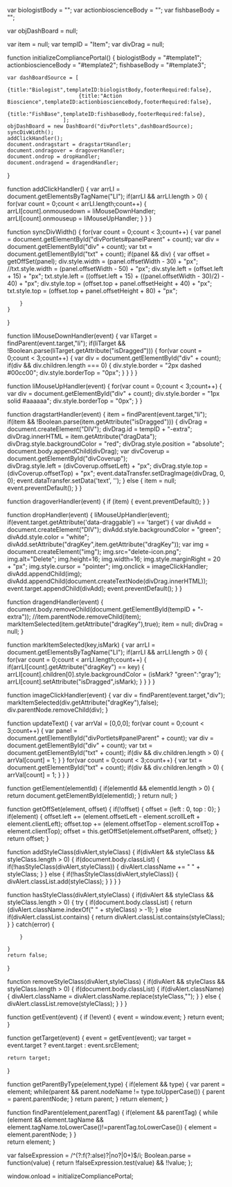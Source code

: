 var biologistBody = "";
var actionbioscienceBody = "";
var fishbaseBody = "";

var objDashBoard = null;

var item = null;
var tempID = "Item";
var divDrag = null;

function initializeCompliancePortal()
{
	biologistBody = "#template1";
	actionbioscienceBody = "#template2";
	fishbaseBody = "#template3";
	
	var dashBoardSource = [
	                       {title:"Biologist",templateID:biologistBody,footerRequired:false},
	                       {title:"Action Bioscience",templateID:actionbioscienceBody,footerRequired:false},
	                       {title:"FishBase",templateID:fishbaseBody,footerRequired:false},
	                  ];
	objDashBoard = new DashBoard("divPortlets",dashBoardSource);
	syncDivWidth();
	addClickHandler();
	document.ondragstart = dragstartHandler;
	document.ondragover = dragoverHandler;
	document.ondrop = dropHandler;
	document.ondragend = dragendHandler;
}

function addClickHandler()
{
	 var arrLI = document.getElementsByTagName("LI");
	 if(arrLI && arrLI.length > 0)
	 {
		 for(var count = 0;count < arrLI.length;count++)
		 {
			 arrLI[count].onmousedown = liMouseDownHandler;
			 arrLI[count].onmouseup = liMouseUpHandler;
		 }
	 }
}

function syncDivWidth()
{
	for(var count = 0;count < 3;count++)
	{
		var panel = document.getElementById("divPortlets#panelParent" + count); 
		var div = document.getElementById("div" + count); 
		var txt = document.getElementById("txt" + count); 
		if(panel && div)
		{
			var offset = getOffSet(panel);
			div.style.width = (panel.offsetWidth - 30) + "px";
			//txt.style.width = (panel.offsetWidth - 50) + "px";
			div.style.left = (offset.left + 15) + "px";
			txt.style.left = ((offset.left + 15) + ((panel.offsetWidth - 30)/2) - 40) + "px";
			div.style.top = (offset.top + panel.offsetHeight + 40) + "px";
			txt.style.top = (offset.top + panel.offsetHeight + 80) + "px";
			
		}
	} 
}

function liMouseDownHandler(event)
{
	var liTarget = findParent(event.target,"li");
	if(liTarget && !Boolean.parse(liTarget.getAttribute("isDragged")))
	{
		for(var count = 0;count < 3;count++)
		{
			var div = document.getElementById("div" + count); 
			if(div && div.children.length === 0)
			{
				div.style.border = "2px dashed #00cc00";
				div.style.borderTop = "0px";
			}
		}
	}
}

function liMouseUpHandler(event)
{
	for(var count = 0;count < 3;count++)
	{
		var div = document.getElementById("div" + count); 
		div.style.border = "1px solid #aaaaaa";
		div.style.borderTop = "0px";
	}
}

function dragstartHandler(event)
{
	item = findParent(event.target,"li");
	if(item && !Boolean.parse(item.getAttribute("isDragged")))
	{
		divDrag = document.createElement("DIV");
		divDrag.id = tempID + "-extra";
		divDrag.innerHTML = item.getAttribute("dragData");
		divDrag.style.backgroundColor = "red";
		divDrag.style.position = "absolute";
		document.body.appendChild(divDrag);
		var divCoverup = document.getElementById("divCoverup");		
		divDrag.style.left = (divCoverup.offsetLeft) + "px";
		divDrag.style.top = (divCoverup.offsetTop) + "px";
		event.dataTransfer.setDragImage(divDrag, 0, 0);
		event.dataTransfer.setData('text', '');
	}
	else
	{
		item = null;
		event.preventDefault();
	}
}

function dragoverHandler(event)
{
	 if (item) 
	 {
		 event.preventDefault();
     }
}

function dropHandler(event)
{
	liMouseUpHandler(event);
    if(event.target.getAttribute('data-draggable') == 'target') 
    {
    	var divAdd = document.createElement("DIV");
    	divAdd.style.backgroundColor = "green";
    	divAdd.style.color = "white";
    	divAdd.setAttribute("dragKey",item.getAttribute("dragKey"));
    	var img = document.createElement("img");
    	img.src="delete-icon.png";
    	img.alt="Delete";
    	img.height=16;
    	img.width=16;
    	img.style.marginRight = 20 + "px";
    	img.style.cursor = "pointer";
    	img.onclick = imageClickHandler;
    	divAdd.appendChild(img);
    	divAdd.appendChild(document.createTextNode(divDrag.innerHTML));
    	event.target.appendChild(divAdd);
    	event.preventDefault();
    }
}

function dragendHandler(event)
{
	document.body.removeChild(document.getElementById(tempID + "-extra"));
	//item.parentNode.removeChild(item);
	markItemSelected(item.getAttribute("dragKey"),true);
    item = null;
    divDrag = null;
}

function markItemSelected(key,isMark)
{
	 var arrLI = document.getElementsByTagName("LI");
	 if(arrLI && arrLI.length > 0)
	 {
		 for(var count = 0;count < arrLI.length;count++)
		 {
			 if(arrLI[count].getAttribute("dragKey") == key)
			 {
				 arrLI[count].children[0].style.backgroundColor = (isMark? "green":"gray");
				 arrLI[count].setAttribute("isDragged",isMark);
			 }
		 }
	 }
}

function imageClickHandler(event)
{
	var div = findParent(event.target,"div");
	markItemSelected(div.getAttribute("dragKey"),false);
	div.parentNode.removeChild(div);
}

function updateText()
{
	var arrVal = [0,0,0];
	for(var count = 0;count < 3;count++)
	{
		var panel = document.getElementById("divPortlets#panelParent" + count); 
		var div = document.getElementById("div" + count); 
		var txt = document.getElementById("txt" + count); 
		if(div && div.children.length > 0)
		{
			arrVal[count] = 1;
		}
	}
	for(var count = 0;count < 3;count++)
	{
		var txt = document.getElementById("txt" + count); 
		if(div && div.children.length > 0)
		{
			arrVal[count] = 1;
		}
	}
}

function getElement(elementId)
{
	if(elementId && elementId.length > 0)
	{
		return document.getElementById(elementId);
	}
	return null;
}

function getOffSet(element, offset) 
{
	 if(!offset)
	 {
		 offset = {left : 0, top : 0};
	 }
	 if(element)
     {
		offset.left += (element.offsetLeft - element.scrollLeft + element.clientLeft);
		offset.top += (element.offsetTop - element.scrollTop + element.clientTop);
	    offset = this.getOffSet(element.offsetParent, offset);
     }
	 return offset;
}

function addStyleClass(divAlert,styleClass)
{
    if(divAlert && styleClass && styleClass.length > 0)
    {
        if(document.body.classList)
        {
            if(!hasStyleClass(divAlert,styleClass))
            {
                divAlert.className += " " + styleClass;
            }
        }
        else
        {
            if(!hasStyleClass(divAlert,styleClass))
            {
                divAlert.classList.add(styleClass);
            }
        }
    }
}

function hasStyleClass(divAlert,styleClass)
{
    if(divAlert && styleClass && styleClass.length > 0)
    {
    	try
    	{
    		if(document.body.classList)
            {
                return (divAlert.className.indexOf(" " + styleClass) > -1);
            }
            else if(divAlert.classList.contains)
            {
                return divAlert.classList.contains(styleClass);
            }
    	}
    	catch(error)
    	{
    		
    	}
        
    }
    return false;
}

function removeStyleClass(divAlert,styleClass)
{
    if(divAlert && styleClass && styleClass.length > 0)
    {
        if(document.body.classList)
        {
            if(divAlert.className)
            {
                divAlert.className = divAlert.className.replace(styleClass,"");
            }
        }
        else
        {
            divAlert.classList.remove(styleClass);
        }
    }
}

function getEvent(event)
{
	if (!event)
	{
		event = window.event;
	}
	return event;
}

function getTarget(event)
{
	event = getEvent(event);
	var target = event.target ? event.target : event.srcElement;
	
	return target;
}

function getParentByType(element,type)
{
	if(element && type)
	{
		var parent = element;
	    while(parent && parent.nodeName != type.toUpperCase())
	    {
	       parent = parent.parentNode;
	    }
	    return parent;
	}
	return element;
}

function findParent(element,parentTag)
{
    if(element && parentTag)
    {
        while (element && element.tagName && element.tagName.toLowerCase()!=parentTag.toLowerCase())
        {
            element = element.parentNode;
        }
    }  
    return element;
}

var falseExpression = /^(?:f(?:alse)?|no?|0+)$/i;
Boolean.parse = function(value) 
{ 
   return !falseExpression.test(value) && !!value;
};

window.onload = initializeCompliancePortal;
